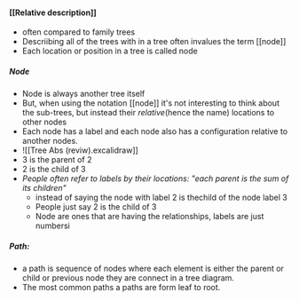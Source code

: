 #### [[Relative description]] 
- often compared to family trees
- Descriibing all of the trees with in a tree often invalues the term [[node]]
- Each location or position in a tree is called node
##### Node
- Node is always another tree itself
- But, when using the notation [[node]] it's not interesting to think about the sub-trees, but instead their *relative*(hence the name) locations to other nodes
-  Each node has a label and each node also has a configuration relative to another nodes.
- ![[Tree Abs (reviw).excalidraw]]
- 3 is the parent of 2
- 2 is the child of 3
- *People often refer to labels by their locations: "each parent is the sum of its children"*
	- instead of saying the node with label 2 is thechild of the node label 3
	- People just say 2 is the child of 3
	- Node are ones that are having the relationships, labels are just numbersi
##### Path:
- a path is sequence of nodes where each element is either the parent or child or previous node they are connect in a tree diagram.
- The most common paths a paths are form leaf to root.